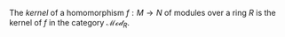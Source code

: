 The *kernel* of a homomorphism $f: M \to N$ of modules over a ring $R$ is the kernel of $f$ in the category $\mathcal{Mod}_{R}$.
